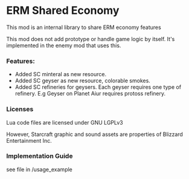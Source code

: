# ERM Shared Economy
This mod is an internal library to share ERM economy features   

This mod does not add prototype or handle game logic by itself.  It's implemented in the enemy mod that uses this.

### Features:
- Added SC minteral as new resource.
- Added SC geyser as new resource, colorable smokes.
- Added SC refineries for geysers.  Each geyser requires one type of refinery. E.g Geyser on Planet Aiur requires protoss refinery.

### Licenses
Lua code files are licensed under GNU LGPLv3

However, Starcraft graphic and sound assets are properties of Blizzard Entertainment Inc.

### Implementation Guide
see file in /usage_example


